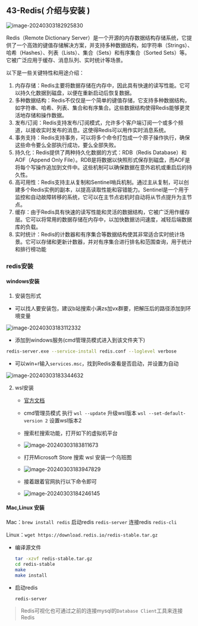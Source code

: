 ## 43-Redis( 介绍与安装 )

![image-20240303182925830](https://chen-1320883525.cos.ap-chengdu.myqcloud.com/img/image-20240303182925830.png)

Redis（Remote Dictionary Server）是一个开源的内存数据结构存储系统，它提供了一个高效的键值存储解决方案，并支持多种数据结构，如字符串（Strings）、哈希（Hashes）、列表（Lists）、集合（Sets）和有序集合（Sorted Sets）等。它被广泛应用于缓存、消息队列、实时统计等场景。

以下是一些关键特性和用途介绍：

1. 内存存储：Redis主要将数据存储在内存中，因此具有快速的读写性能。它可以持久化数据到磁盘，以便在重新启动后恢复数据。
2. 多种数据结构：Redis不仅仅是一个简单的键值存储，它支持多种数据结构，如字符串、哈希、列表、集合和有序集合。这些数据结构使得Redis能够更灵活地存储和操作数据。
3. 发布/订阅：Redis支持发布/订阅模式，允许多个客户端订阅一个或多个频道，以接收实时发布的消息。这使得Redis可以用作实时消息系统。
4. 事务支持：Redis支持事务，可以将多个命令打包成一个原子操作执行，确保这些命令要么全部执行成功，要么全部失败。
5. 持久化：Redis提供了两种持久化数据的方式：RDB（Redis Database）和AOF（Append Only File）。RDB是将数据以快照形式保存到磁盘，而AOF是将每个写操作追加到文件中。这些机制可以确保数据在意外宕机或重启后的持久性。
6. 高可用性：Redis支持主从复制和Sentinel哨兵机制。通过主从复制，可以创建多个Redis实例的副本，以提高读取性能和容错能力。Sentinel是一个用于监控和自动故障转移的系统，它可以在主节点宕机时自动将从节点提升为主节点。
7. 缓存：由于Redis具有快速的读写性能和灵活的数据结构，它被广泛用作缓存层。它可以将常用的数据存储在内存中，以加快数据访问速度，减轻后端数据库的负载。
8. 实时统计：Redis的计数器和有序集合等数据结构使其非常适合实时统计场景。它可以存储和更新计数器，并对有序集合进行排名和范围查询，用于统计和排行榜功能

### redis安装

#### windows安装

1. 安装包形式

+ 可以找人要安装包，建议b站搜索小满zs加vx群要，把解压后的路径添加到环境变量

![image-20240303183112332](https://chen-1320883525.cos.ap-chengdu.myqcloud.com/img/image-20240303183112332.png)

- 添加到windows服务(cmd管理员模式进入到该文件夹下)

```sh
redis-server.exe --service-install redis.conf --loglevel verbose
```

+ 可以win+r输入`services.msc`，找到Redis查看是否启动，并设置为自动

![image-20240303183344632](https://chen-1320883525.cos.ap-chengdu.myqcloud.com/img/image-20240303183344632.png)

2. wsl安装

   + [官方文档](https://redis.io/docs/install/install-redis/install-redis-on-windows/)
   + cmd管理员模式 执行 `wsl --update` 升级wsl版本 `wsl --set-default-version 2` 设置wsl版本2
   + 搜索栏搜索功能，打开如下的虚拟机平台
   + ![image-20240303183811673](https://chen-1320883525.cos.ap-chengdu.myqcloud.com/img/image-20240303183811673.png)

   + 打开Microsoft Store 搜索 wsl 安装一个乌班图

   + ![image-20240303183947829](https://chen-1320883525.cos.ap-chengdu.myqcloud.com/img/image-20240303183947829.png)
   + 接着跟着官网执行以下命令即可

   + ![image-20240303184246145](https://chen-1320883525.cos.ap-chengdu.myqcloud.com/img/image-20240303184246145.png)

#### Mac,Linux 安装

Mac：`brew install redis` 启动redis `redis-server` 连接redis `redis-cli`

Linux：`wget https://download.redis.io/redis-stable.tar.gz`

+ 编译源文件

  ```sh
  tar -xzvf redis-stable.tar.gz
  cd redis-stable
  make
  make install
  ```

+ 启动redis

  ```sh
  redis-server
  ```

> Redis可视化也可通过之前的连接mysql的`Database Client`工具来连接Redis